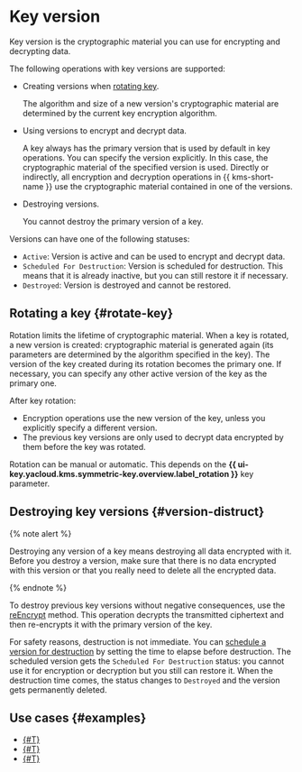 # Key version

Key version is the cryptographic material you can use for encrypting and decrypting data. 

The following operations with key versions are supported:
* Creating versions when [rotating key](#rotate-key).

    The algorithm and size of a new version's cryptographic material are determined by the current key encryption algorithm.
* Using versions to encrypt and decrypt data.

    A key always has the primary version that is used by default in key operations. You can specify the version explicitly. In this case, the cryptographic material of the specified version is used. Directly or indirectly, all encryption and decryption operations in {{ kms-short-name }} use the cryptographic material contained in one of the versions.
* Destroying versions.

    You cannot destroy the primary version of a key.

Versions can have one of the following statuses:
* `Active`: Version is active and can be used to encrypt and decrypt data.
* `Scheduled For Destruction`: Version is scheduled for destruction. This means that it is already inactive, but you can still restore it if necessary.
* `Destroyed`: Version is destroyed and cannot be restored.

## Rotating a key {#rotate-key}

Rotation limits the lifetime of cryptographic material. When a key is rotated, a new version is created: cryptographic material is generated again (its parameters are determined by the algorithm specified in the key). The version of the key created during its rotation becomes the primary one. If necessary, you can specify any other active version of the key as the primary one. 

After key rotation: 
* Encryption operations use the new version of the key, unless you explicitly specify a different version.
* The previous key versions are only used to decrypt data encrypted by them before the key was rotated.

Rotation can be manual or automatic. This depends on the **{{ ui-key.yacloud.kms.symmetric-key.overview.label_rotation }}** key parameter.

## Destroying key versions {#version-distruct}

{% note alert %}

Destroying any version of a key means destroying all data encrypted with it. Before you destroy a version, make sure that there is no data encrypted with this version or that you really need to delete all the encrypted data.

{% endnote %}

To destroy previous key versions without negative consequences, use the [reEncrypt](../api-ref/SymmetricCrypto/reEncrypt) method. This operation decrypts the transmitted ciphertext and then re-encrypts it with the primary version of the key.

For safety reasons, destruction is not immediate. You can [schedule a version for destruction](../operations/version#delete) by setting the time to elapse before destruction. The scheduled version gets the `Scheduled For Destruction` status: you cannot use it for encryption or decryption but you still can restore it. When the destruction time comes, the status changes to `Destroyed` and the version gets permanently deleted.

## Use cases {#examples}

* [{#T}](../tutorials/encrypt/cli-api.md)
* [{#T}](../tutorials/vault-secret.md)
* [{#T}](../tutorials/secure-password-script.md)